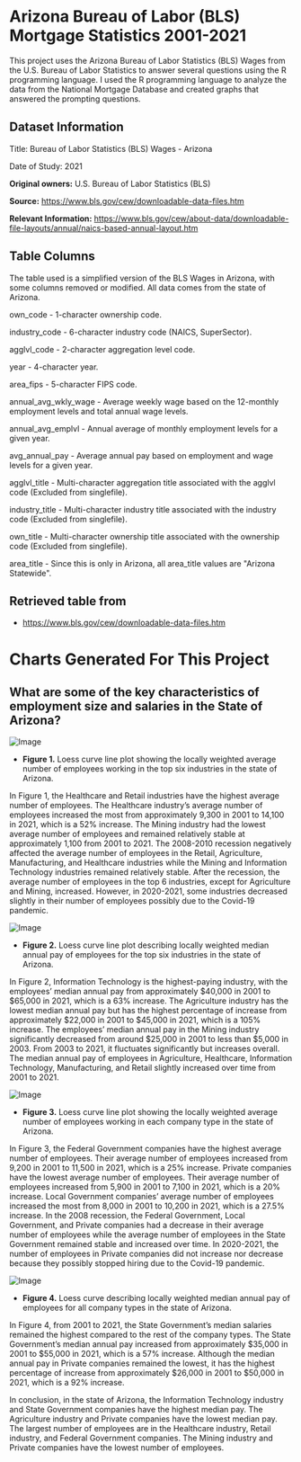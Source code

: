 # Arizona Bureau of Labor (BLS) Mortgage Statistics 2001-2021
This project uses the Arizona Bureau of Labor Statistics (BLS) Wages from the U.S. Bureau of Labor Statistics to answer several questions using the R programming language. I used the R programming language to analyze the data from the National Mortgage Database and created graphs that answered the prompting questions.

## Dataset Information

Title: Bureau of Labor Statistics (BLS) Wages - Arizona

Date of Study: 2021

**Original owners:** U.S. Bureau of Labor Statistics (BLS)

**Source:** https://www.bls.gov/cew/downloadable-data-files.htm

**Relevant Information:** https://www.bls.gov/cew/about-data/downloadable-file-layouts/annual/naics-based-annual-layout.htm

## Table Columns
The table used is a simplified version of the BLS Wages in Arizona, with some columns removed or modified. All data comes from the state of Arizona.

own_code - 1-character ownership code.

industry_code - 6-character industry code (NAICS, SuperSector).

agglvl_code - 2-character aggregation level code.

year - 4-character year.

area_fips - 5-character FIPS code.

annual_avg_wkly_wage - Average weekly wage based on the 12-monthly employment levels and total annual wage levels.

annual_avg_emplvl - Annual average of monthly employment levels for a given year.

avg_annual_pay - Average annual pay based on employment and wage levels for a given year.

agglvl_title - Multi-character aggregation title associated with the agglvl code (Excluded from singlefile).

industry_title - Multi-character industry title associated with the industry code (Excluded from singlefile).

own_title - Multi-character ownership title associated with the ownership code (Excluded from singlefile).

area_title - Since this is only in Arizona, all area_title values are "Arizona Statewide".

## Retrieved table from
- https://www.bls.gov/cew/downloadable-data-files.htm

# Charts Generated For This Project
## What are some of the key characteristics of employment size and salaries in the State of Arizona?
![Image](https://github.com/SMarbella/Arizona-Mortgage-Statistic/blob/main/Images/mean_employees_industries.png)
- **Figure 1.** Loess curve line plot showing the locally weighted average number of employees working in the top six industries in the state of Arizona.

In Figure 1, the Healthcare and Retail industries have the highest average number of employees. The Healthcare industry’s average number of employees increased the most from approximately 9,300 in 2001 to 14,100 in 2021, which is a 52% increase. The Mining industry had the lowest average number of employees and remained relatively stable at approximately 1,100 from 2001 to 2021. The 2008-2010 recession negatively affected the average number of employees in the Retail, Agriculture, Manufacturing, and Healthcare industries while the Mining and Information Technology industries remained relatively stable. After the recession, the average number of employees in the top 6 industries, except for Agriculture and Mining, increased. However, in 2020-2021, some industries decreased slightly in their number of employees possibly due to the Covid-19 pandemic.

![Image](https://github.com/SMarbella/Arizona-Mortgage-Statistic/blob/main/Images/median_pays_industries.png)
- **Figure 2.** Loess curve line plot describing locally weighted median annual pay of employees for the top six industries in the state of Arizona.

In Figure 2, Information Technology is the highest-paying industry, with the employees’ median annual pay from approximately $40,000 in 2001 to $65,000 in 2021, which is a 63% increase. The Agriculture industry has the lowest median annual pay but has the highest percentage of increase from approximately $22,000 in 2001 to $45,000 in 2021, which is a 105% increase. The employees’ median annual pay in the Mining industry significantly decreased from around $25,000 in 2001 to less than $5,000 in 2003. From 2003 to 2021, it fluctuates significantly but increases overall. The median annual pay of employees in Agriculture, Healthcare, Information Technology, Manufacturing, and Retail slightly increased over time from 2001 to 2021.

![Image](https://github.com/SMarbella/Arizona-Mortgage-Statistic/blob/main/Images/mean_employees_company_types.png)
- **Figure 3.** Loess curve line plot showing the locally weighted average number of employees working in each company type in the state of Arizona.

In Figure 3, the Federal Government companies have the highest average number of employees. Their average number of employees increased from 9,200 in 2001 to 11,500 in 2021, which is a 25% increase. Private companies have the lowest average number of employees. Their average number of employees increased from 5,900 in 2001 to 7,100 in 2021, which is a 20% increase. Local Government companies’ average number of employees increased the most from 8,000 in 2001 to 10,200 in 2021, which is a 27.5% increase. In the 2008 recession, the Federal Government, Local Government, and Private companies had a decrease in their average number of employees while the average number of employees in the State Government remained stable and increased over time. In 2020-2021, the number of employees in Private companies did not increase nor decrease because they possibly stopped hiring due to the Covid-19 pandemic.

![Image](https://github.com/SMarbella/Arizona-Mortgage-Statistic/blob/main/Images/median_pays_company_types.png)
- **Figure 4.** Loess curve describing locally weighted median annual pay of employees for all company types in the state of Arizona.

In Figure 4, from 2001 to 2021, the State Government’s median salaries remained the highest compared to the rest of the company types. The State Government’s median annual pay increased from approximately $35,000 in 2001 to $55,000 in 2021, which is a 57% increase. Although the median annual pay in Private companies remained the lowest, it has the highest percentage of increase from approximately $26,000 in 2001 to $50,000 in 2021, which is a 92% increase.

In conclusion, in the state of Arizona, the Information Technology industry and State Government companies have the highest median pay. The Agriculture industry and Private companies have the lowest median pay. The largest number of employees are in the Healthcare industry, Retail industry, and Federal Government companies. The Mining industry and Private companies have the lowest number of employees.
